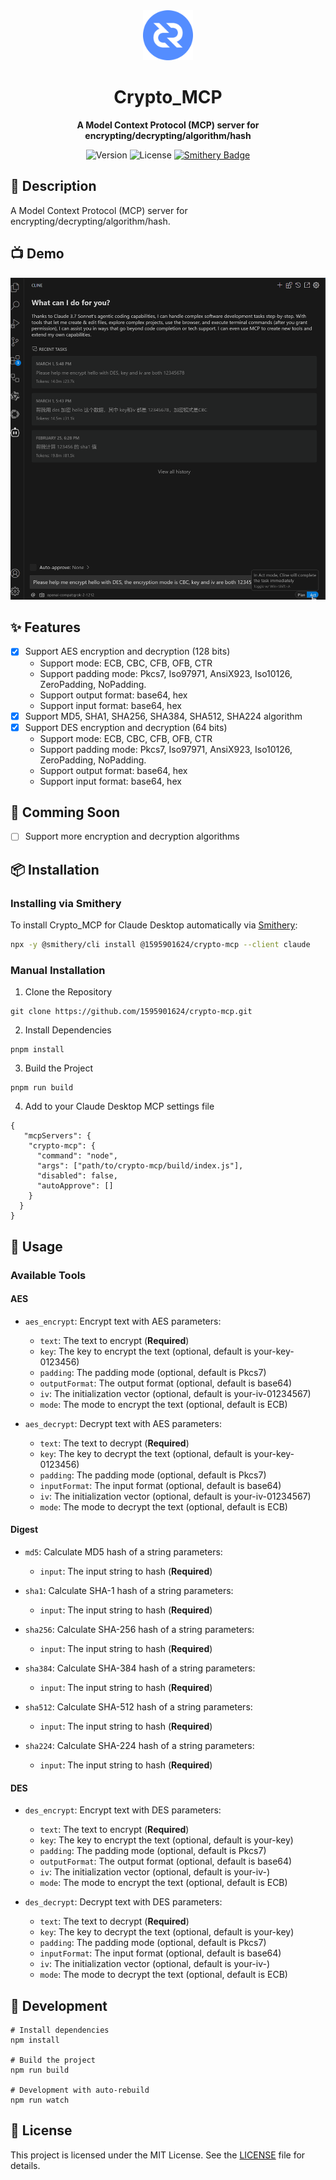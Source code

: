 <div align="center">
    <img src="logo/icon_crypto.png" alt="Crypto_MCP Logo" width="80">
    <h1>Crypto_MCP</h1>
    <p>
        <strong>A Model Context Protocol (MCP) server for encrypting/decrypting/algorithm/hash</strong>
    </p>
    <p>
        <img src="https://img.shields.io/badge/version-1.0.2-blue.svg" alt="Version">
        <img src="https://img.shields.io/badge/license-MIT-green.svg" alt="License">
<a href="https://smithery.ai/server/@1595901624/crypto-mcp"><img alt="Smithery Badge" src="https://smithery.ai/badge/@1595901624/crypto-mcp"></a>
    </p>
</div>

## 📝 Description

A Model Context Protocol (MCP) server for encrypting/decrypting/algorithm/hash.

## 📺 Demo

![Demo](./demo/demo.gif)

## ✨ Features

- [x] Support AES encryption and decryption (128 bits)
  - Support mode: ECB, CBC, CFB, OFB, CTR
  - Support padding mode: Pkcs7, Iso97971, AnsiX923, Iso10126, ZeroPadding, NoPadding.
  - Support output format: base64, hex
  - Support input format: base64, hex
- [x] Support MD5, SHA1, SHA256, SHA384, SHA512, SHA224 algorithm
- [x] Support DES encryption and decryption (64 bits)
  - Support mode: ECB, CBC, CFB, OFB, CTR
  - Support padding mode: Pkcs7, Iso97971, AnsiX923, Iso10126, ZeroPadding, NoPadding.
  - Support output format: base64, hex
  - Support input format: base64, hex

## 🔮 Comming Soon

- [ ] Support more encryption and decryption algorithms

## 📦 Installation

### Installing via Smithery

To install Crypto_MCP for Claude Desktop automatically via [Smithery](https://smithery.ai/server/@1595901624/crypto-mcp):

```bash
npx -y @smithery/cli install @1595901624/crypto-mcp --client claude
```

### Manual Installation

1. Clone the Repository

```
git clone https://github.com/1595901624/crypto-mcp.git
```

2. Install Dependencies

```
pnpm install
```

3. Build the Project

```
pnpm run build
```

4. Add to your Claude Desktop MCP settings file

```
{
   "mcpServers": {
    "crypto-mcp": {
      "command": "node",
      "args": ["path/to/crypto-mcp/build/index.js"],
      "disabled": false,
      "autoApprove": []
    }
  }
}
```

## 🔧 Usage

### Available Tools

#### AES

- `aes_encrypt`: Encrypt text with AES
  parameters:

  - `text`: The text to encrypt (**Required**)
  - `key`: The key to encrypt the text (optional, default is your-key-0123456)
  - `padding`: The padding mode (optional, default is Pkcs7)
  - `outputFormat`: The output format (optional, default is base64)
  - `iv`: The initialization vector (optional, default is your-iv-01234567)
  - `mode`: The mode to encrypt the text (optional, default is ECB)

- `aes_decrypt`: Decrypt text with AES
  parameters:

  - `text`: The text to decrypt (**Required**)
  - `key`: The key to decrypt the text (optional, default is your-key-0123456)
  - `padding`: The padding mode (optional, default is Pkcs7)
  - `inputFormat`: The input format (optional, default is base64)
  - `iv`: The initialization vector (optional, default is your-iv-01234567)
  - `mode`: The mode to decrypt the text (optional, default is ECB)

#### Digest

- `md5`: Calculate MD5 hash of a string
  parameters:

  - `input`: The input string to hash (**Required**)

- `sha1`: Calculate SHA-1 hash of a string
  parameters:

  - `input`: The input string to hash (**Required**)

- `sha256`: Calculate SHA-256 hash of a string
  parameters:

  - `input`: The input string to hash (**Required**)

- `sha384`: Calculate SHA-384 hash of a string
  parameters:

  - `input`: The input string to hash (**Required**)

- `sha512`: Calculate SHA-512 hash of a string
  parameters:

  - `input`: The input string to hash (**Required**)

- `sha224`: Calculate SHA-224 hash of a string
  parameters:

  - `input`: The input string to hash (**Required**)

#### DES

- `des_encrypt`: Encrypt text with DES
  parameters:

  - `text`: The text to encrypt (**Required**)
  - `key`: The key to encrypt the text (optional, default is your-key)
  - `padding`: The padding mode (optional, default is Pkcs7)
  - `outputFormat`: The output format (optional, default is base64)
  - `iv`: The initialization vector (optional, default is your-iv-)
  - `mode`: The mode to encrypt the text (optional, default is ECB)

- `des_decrypt`: Decrypt text with DES
  parameters:

  - `text`: The text to decrypt (**Required**)
  - `key`: The key to decrypt the text (optional, default is your-key)
  - `padding`: The padding mode (optional, default is Pkcs7)
  - `inputFormat`: The input format (optional, default is base64)
  - `iv`: The initialization vector (optional, default is your-iv-)
  - `mode`: The mode to decrypt the text (optional, default is ECB)

## 📝 Development

```
# Install dependencies
npm install

# Build the project
npm run build

# Development with auto-rebuild
npm run watch
```

## 📝 License

This project is licensed under the MIT License. See the [LICENSE](LICENSE) file for details.
